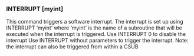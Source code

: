 

### INTERRUPT [myint]

 This command triggers a software interrupt. The interrupt is set up using INTERRUPT ‘myint’ where ‘myint’ is the name of a subroutine that will be executed when the interrupt is triggered. Use INTERRUPT 0 to disable the interrupt Use INTERRUPT without parameters to trigger the interrupt. Note: the interrupt can also be triggered from within a CSUB